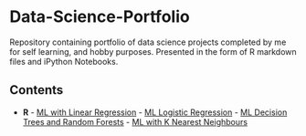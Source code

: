 # Data-Science-Portfolio

Repository containing portfolio of data science projects completed by me for self learning, and hobby purposes. Presented in the form of R markdown files and iPython Notebooks.

## Contents

  - __R__
	        - [ML with Linear Regression]()
		- [ML Logistic Regression]()
		- [ML Decision Trees and Random Forests]()
		- [ML with K Nearest Neighbours]()
